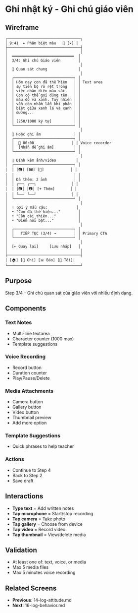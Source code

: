 # Ghi nhật ký - Ghi chú giáo viên

## Wireframe

```
┌─────────────────────────────────┐
│ 9:41  ← Phân biệt màu   💾 [✕] │
├─────────────────────────────────┤
│                                 │
│  ━━━━━━━━━━━━━━━━━━━━━━━━━━━━  │
│  3/4: Ghi chú Giáo viên        │
│                                 │
│  📝 Quan sát chung              │
│                                 │
│  ┌───────────────────────────┐ │
│  │ Hôm nay con đã thể hiện   │ │ Text area
│  │ sự tiến bộ rõ rệt trong   │ │
│  │ việc nhận diện màu sắc.   │ │
│  │ Con có thể gọi đúng tên   │ │
│  │ màu đỏ và xanh. Tuy nhiên │ │
│  │ vẫn còn nhầm lẫn khi phân │ │
│  │ biệt giữa xanh lá và xanh │ │
│  │ dương...                  │ │
│  │                           │ │
│  │ [250/1000 ký tự]          │ │
│  └───────────────────────────┘ │
│                                 │
│  🎤 Hoặc ghi âm               │ │
│  ┌───────────────────────────┐ │
│  │  🎤 00:00                 │ │ Voice recorder
│  │  [Nhấn để ghi âm]         │ │
│  └───────────────────────────┘ │
│                                 │
│  📸 Đính kèm ảnh/video         │
│  ┌───────────────────────────┐ │
│  │ [📷] [🖼️] [🎥]            │ │
│  │                           │ │
│  │ Đã thêm: 2 ảnh            │ │
│  │ ┌──┐ ┌──┐                │ │
│  │ │📷│ │📷│ [+ Thêm]       │ │
│  │ └──┘ └──┘                │ │
│  └───────────────────────────┘ │
│                                 │
│  💡 Gợi ý mẫu câu:             │
│  • "Con đã thể hiện..."        │
│  • "Cần cải thiện..."          │
│  • "Điểm nổi bật..."           │
│                                 │
│  ┌───────────────────────────┐ │
│  │   TIẾP TỤC (3/4) →        │ │ Primary CTA
│  └───────────────────────────┘ │
│                                 │
│  [← Quay lại]     [Lưu nháp]   │
│                                 │
├─────────────────────────────────┤
│ [🏠] [📝 Ghi] [📊 Báo] [👤 Tôi]│
└─────────────────────────────────┘
```

## Purpose

Step 3/4 - Ghi chú quan sát của giáo viên với nhiều định dạng.

## Components

### Text Notes

- Multi-line textarea
- Character counter (1000 max)
- Template suggestions

### Voice Recording

- Record button
- Duration counter
- Play/Pause/Delete

### Media Attachments

- Camera button
- Gallery button
- Video button
- Thumbnail preview
- Add more option

### Template Suggestions

- Quick phrases to help teacher

### Actions

- Continue to Step 4
- Back to Step 2
- Save draft

## Interactions

- **Type text** = Add written notes
- **Tap microphone** = Start/stop recording
- **Tap camera** = Take photo
- **Tap gallery** = Choose from device
- **Tap video** = Record video
- **Tap thumbnail** = View/delete media

## Validation

- At least one of: text, voice, or media
- Max 5 media files
- Max 5 minutes voice recording

## Related Screens

- **Previous**: 14-log-attitude.md
- **Next**: 16-log-behavior.md
